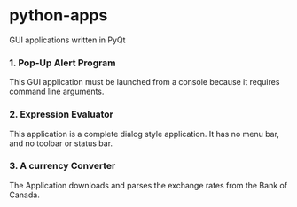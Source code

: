 # python-apps
GUI applications written in PyQt

### 1. Pop-Up Alert Program
This GUI application must be launched from a console because it requires command line arguments.

### 2. Expression Evaluator
This application is a complete dialog style application. It has no menu bar, and no toolbar or status bar.

### 3. A currency Converter
The Application downloads and parses the exchange rates from the Bank of Canada.


